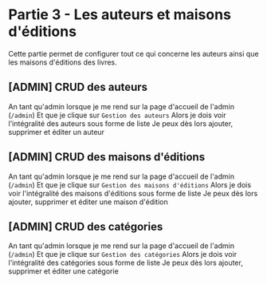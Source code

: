 # Partie 3 - Les auteurs et maisons d'éditions

Cette partie permet de configurer tout ce qui concerne les auteurs
ainsi que les maisons d'éditions des livres.

## [ADMIN] CRUD des auteurs

An tant qu'admin lorsque je me rend sur la page d'accueil de l'admin (`/admin`)
Et que je clique sur `Gestion des auteurs`
Alors je dois voir l'intégralité des auteurs sous forme de liste
Je peux dès lors ajouter, supprimer et éditer un auteur

## [ADMIN] CRUD des maisons d'éditions

An tant qu'admin lorsque je me rend sur la page d'accueil de l'admin (`/admin`)
Et que je clique sur `Gestion des maisons d'éditions`
Alors je dois voir l'intégralité des maisons d'éditions sous forme de liste
Je peux dès lors ajouter, supprimer et éditer une maison d'édition

## [ADMIN] CRUD des catégories

An tant qu'admin lorsque je me rend sur la page d'accueil de l'admin (`/admin`)
Et que je clique sur `Gestion des catégories`
Alors je dois voir l'intégralité des catégories sous forme de liste
Je peux dès lors ajouter, supprimer et éditer une catégorie
